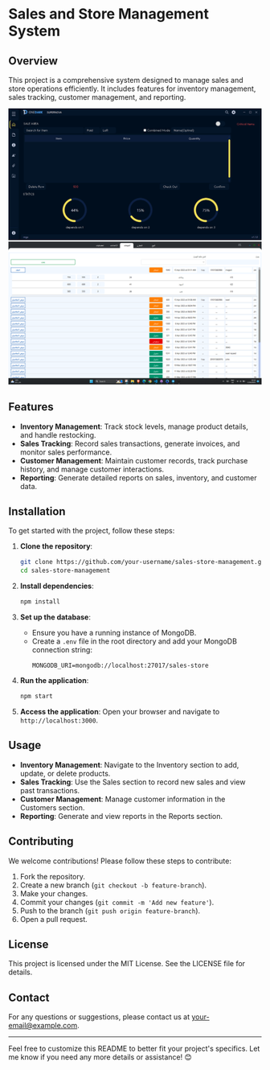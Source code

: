# Sales and Store Management System

## Overview
This project is a comprehensive system designed to manage sales and store operations efficiently. It includes features for inventory management, sales tracking, customer management, and reporting.

![alt text](https://github.com/medhatjachour/3azmy/blob/main/sample/6.png?raw=true)
![alt text](https://github.com/medhatjachour/black_horse/blob/main/sample/img2.png?raw=true)

## Features
- **Inventory Management**: Track stock levels, manage product details, and handle restocking.
- **Sales Tracking**: Record sales transactions, generate invoices, and monitor sales performance.
- **Customer Management**: Maintain customer records, track purchase history, and manage customer interactions.
- **Reporting**: Generate detailed reports on sales, inventory, and customer data.

## Installation
To get started with the project, follow these steps:

1. **Clone the repository**:
    ```bash
    git clone https://github.com/your-username/sales-store-management.git
    cd sales-store-management
    ```

2. **Install dependencies**:
    ```bash
    npm install
    ```

3. **Set up the database**:
    - Ensure you have a running instance of MongoDB.
    - Create a `.env` file in the root directory and add your MongoDB connection string:
      ```env
      MONGODB_URI=mongodb://localhost:27017/sales-store
      ```

4. **Run the application**:
    ```bash
    npm start
    ```

5. **Access the application**:
    Open your browser and navigate to `http://localhost:3000`.

## Usage
- **Inventory Management**: Navigate to the Inventory section to add, update, or delete products.
- **Sales Tracking**: Use the Sales section to record new sales and view past transactions.
- **Customer Management**: Manage customer information in the Customers section.
- **Reporting**: Generate and view reports in the Reports section.

## Contributing
We welcome contributions! Please follow these steps to contribute:

1. Fork the repository.
2. Create a new branch (`git checkout -b feature-branch`).
3. Make your changes.
4. Commit your changes (`git commit -m 'Add new feature'`).
5. Push to the branch (`git push origin feature-branch`).
6. Open a pull request.

## License
This project is licensed under the MIT License. See the LICENSE file for details.

## Contact
For any questions or suggestions, please contact us at your-email@example.com.

---

Feel free to customize this README to better fit your project's specifics. Let me know if you need any more details or assistance! 😊